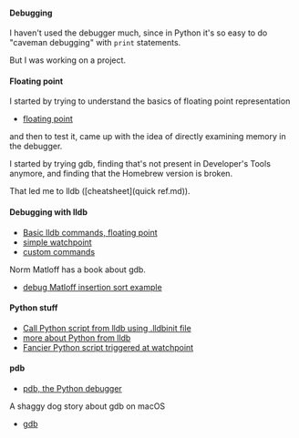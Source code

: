 #### Debugging

I haven't used the debugger much, since in Python it's so easy to do "caveman debugging" with ``print`` statements.

But I was working on a project.

#### Floating point

I started by trying to understand the basics of floating point representation

- [floating point](files/floating-point.md)

and then to test it, came up with the idea of directly examining memory in the debugger.  

I started by trying gdb, finding that's not present in Developer's Tools anymore, and finding that the Homebrew version is broken.

That led me to lldb ([cheatsheet](quick ref.md)).

#### Debugging with lldb

- [Basic lldb commands, floating point](files/1.md)
- [simple watchpoint](files/wp.md)
- [custom commands](files/custom-commands.md)

Norm Matloff has a book about gdb.

- [debug Matloff insertion sort example](files/2.md)

#### Python stuff

- [Call Python script from lldb using .lldbinit file](files/3.md)
- [more about Python from lldb](files/4.md)
- [Fancier Python script triggered at watchpoint](files/6.md)

#### pdb

- [pdb, the Python debugger](files/5.md)

A shaggy dog story about gdb on macOS

- [gdb](files/gdb.md)